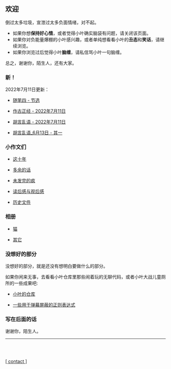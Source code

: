 ## 欢迎

倒过太多垃圾，宣泄过太多负面情绪，对不起。

- 如果你想**保持好心情**，或者觉得小叶确实脑袋有问题，请关闭该页面。
- 如果你对负能量爆棚的小叶感兴趣，或者单纯想看看小叶的**丑态**和**笑话**，请继续浏览。
- 如果你浏览过后觉得小叶**脑缠**，请私信骂小叶一句脑缠。

总之，谢谢你，陌生人，还有大家。

### 新！

2022年7月11日更新：

- [随笔四 - 节选](resources/new/随笔四_节选.md)

- [作古正经 - 2022年7月11日](resources/new/作古正经_2022年7月11日.md)

- [胡言乱语 - 2022年7月11日](resources/new/胡言乱语_2022年7月11日.md)

- [胡言乱语_6月13日 - 其一](resources/proses/多余的话/胡言乱语/胡言乱语_2022年6月13日_其一.md)

### 小作文们

- [这十年](sites/proses/这十年.md)

- [多余的话](sites/proses/多余的话.md)

- [未发完的疯](sites/proses/未发完的疯.md)

- [读后感与观后感](sites/proses/读后感与观后感.md)

- [历史文件](sites/proses/历史文件.md)

### 相册

- [猫](404.md)

- [其它](404.md)

### 没想好的部分

没想好的部分，就是还没有想明白要做什么的部分。

如果你闲来无事，去看看小叶仓库里那些闹着玩的无聊代码，或者小叶大战儿童厕所的一些成果吧:

- [小叶的仓库](https://github.com/Lingxuan-Ye?tab=repositories)

- [一些用于弹幕屏蔽的正则表达式](resources/undecided/一些用于弹幕屏蔽的正则表达式.md)

### 写在后面的话

谢谢你，陌生人。

------

<br>

<br>

[[ contact ]](resources/contact/contact.md)
